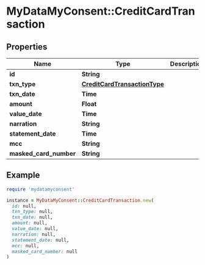 # MyDataMyConsent::CreditCardTransaction

## Properties

| Name | Type | Description | Notes |
| ---- | ---- | ----------- | ----- |
| **id** | **String** |  |  |
| **txn_type** | [**CreditCardTransactionType**](CreditCardTransactionType.md) |  |  |
| **txn_date** | **Time** |  |  |
| **amount** | **Float** |  |  |
| **value_date** | **Time** |  |  |
| **narration** | **String** |  |  |
| **statement_date** | **Time** |  |  |
| **mcc** | **String** |  |  |
| **masked_card_number** | **String** |  |  |

## Example

```ruby
require 'mydatamyconsent'

instance = MyDataMyConsent::CreditCardTransaction.new(
  id: null,
  txn_type: null,
  txn_date: null,
  amount: null,
  value_date: null,
  narration: null,
  statement_date: null,
  mcc: null,
  masked_card_number: null
)
```

